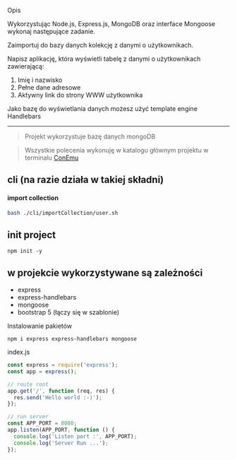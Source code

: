 Opis

Wykorzystując Node.js, Express.js, MongoDB oraz interface Mongoose wykonaj następujące zadanie.

Zaimportuj do bazy danych kolekcję z danymi o użytkownikach.

Napisz aplikację, która wyświetli tabelę z danymi o użytkownikach zawierającą:

1. Imię i nazwisko
2. Pełne dane adresowe
3. Aktywny link do strony WWW użytkownika

Jako bazę do wyświetlania danych możesz użyć template engine Handlebars

---

> Projekt wykorzystuje bazę danych mongoDB

> Wszystkie polecenia wykonuję w katalogu głównym projektu w terminalu [ConEmu](https://conemu.github.io/)

## cli (na razie działa w takiej składni)

#### import collection

```bash
bash ./cli/importCollection/user.sh
```

## init project

```
npm init -y
```

## w projekcie wykorzystywane są zależności

- express
- express-handlebars
- mongoose
- bootstrap 5 (łączy się w szablonie)

Instalowanie pakietów

```
npm i express express-handlebars mongoose
```

index.js

```javascript
const express = require('express');
const app = express();

// route root
app.get('/', function (req, res) {
  res.send('Hello world :-)');
});

// run server
const APP_PORT = 8080;
app.listen(APP_PORT, function () {
  console.log('Listen port :', APP_PORT);
  console.log('Server Run ...');
});
```
